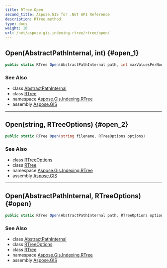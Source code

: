 ```yaml
---
title: RTree.Open
second_title: Aspose.GIS for .NET API Reference
description: RTree method. 
type: docs
weight: 10
url: /net/aspose.gis.indexing.rtree/rtree/open/
---
```

## Open(AbstractPathInternal, int) {#open_1}

```csharp
public static RTree Open(AbstractPathInternal path, int maxValuesPerNode)
```

### See Also

* class [AbstractPathInternal](../../../aspose.gis.common/abstractpathinternal/)
* class [RTree](../)
* namespace [Aspose.Gis.Indexing.RTree](../../rtree/)
* assembly [Aspose.GIS](../../../)

---

## Open(string, RTreeOptions) {#open_2}

```csharp
public static RTree Open(string filename, RTreeOptions options)
```

### See Also

* class [RTreeOptions](../../rtreeoptions/)
* class [RTree](../)
* namespace [Aspose.Gis.Indexing.RTree](../../rtree/)
* assembly [Aspose.GIS](../../../)

---

## Open(AbstractPathInternal, RTreeOptions) {#open}

```csharp
public static RTree Open(AbstractPathInternal path, RTreeOptions options)
```

### See Also

* class [AbstractPathInternal](../../../aspose.gis.common/abstractpathinternal/)
* class [RTreeOptions](../../rtreeoptions/)
* class [RTree](../)
* namespace [Aspose.Gis.Indexing.RTree](../../rtree/)
* assembly [Aspose.GIS](../../../)


